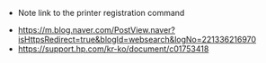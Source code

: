 




* Note link to the printer registration command
- https://m.blog.naver.com/PostView.naver?isHttpsRedirect=true&blogId=websearch&logNo=221336216970
- https://support.hp.com/kr-ko/document/c01753418

